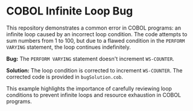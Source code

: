 # COBOL Infinite Loop Bug

This repository demonstrates a common error in COBOL programs: an infinite loop caused by an incorrect loop condition.  The code attempts to sum numbers from 1 to 100, but due to a flawed condition in the `PERFORM VARYING` statement, the loop continues indefinitely. 

**Bug:** The `PERFORM VARYING` statement doesn't increment `WS-COUNTER`.  

**Solution:** The loop condition is corrected to increment `WS-COUNTER`.  The corrected code is provided in `bugSolution.cob`.

This example highlights the importance of carefully reviewing loop conditions to prevent infinite loops and resource exhaustion in COBOL programs.